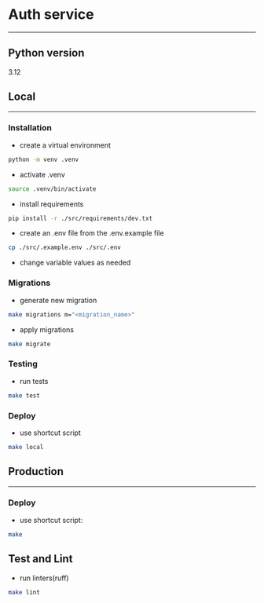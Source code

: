 # Auth service
***
## Python version
3.12
## Local
***
### Installation
* create a virtual environment
```bash
python -m venv .venv
```
* activate .venv
```bash
source .venv/bin/activate
```
* install requirements
```bash
pip install -r ./src/requirements/dev.txt
```
* create an .env file from the .env.example file
```bash
cp ./src/.example.env ./src/.env
```
* change variable values as needed
### Migrations
* generate new migration
```bash
make migrations m="<migration_name>"
```
* apply migrations
```bash
make migrate
```
### Testing
* run tests
```bash
make test
```


### Deploy
* use shortcut script
```bash
make local
```

## Production
***
### Deploy
* use shortcut script:
```bash
make
```

## Test and Lint

* run linters(ruff)
```bash
make lint 
```